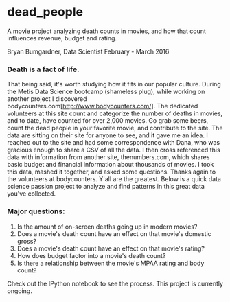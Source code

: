 # dead_people
A movie project analyzing death counts in movies, and how that count influences revenue, budget and rating. 

Bryan Bumgardner, Data Scientist
February - March 2016

### Death is a fact of life.
That being said, it's worth studying how it fits in our popular culture. During the Metis Data Science bootcamp (shameless plug), while working on another project I discovered bodycounters.com[http://www.bodycounters.com/]. The dedicated volunteers at this site count and categorize the number of deaths in movies, and to date, have counted for over 2,000 movies. Go grab some beers, count the dead people in your favorite movie, and contribute to the site.
The data are sitting on their site for anyone to see, and it gave me an idea. I reached out to the site and had some correspondence with Dana, who was gracious enough to share a CSV of all the data. I then cross referenced this data with information from another site, thenumbers.com, which shares basic budget and financial information about thousands of movies. I took this data, mashed it together, and asked some questions.
Thanks again to the volunteers at bodycounters. Y'all are the greatest. Below is a quick data science passion project to analyze and find patterns in this great data you've collected.

### Major questions:
1. Is the amount of on-screen deaths going up in modern movies?
2. Does a movie's death count have an effect on that movie's domestic gross?
3. Does a movie's death count have an effect on that movie's rating? 
4. How does budget factor into a movie's death count?
5. Is there a relationship between the movie's MPAA rating and body count?

Check out the IPython notebook to see the process. This project is currently ongoing. 


